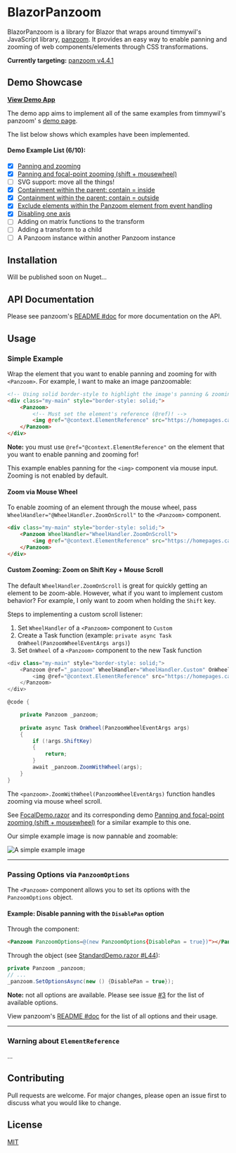 # BlazorPanzoom

BlazorPanzoom is a library for Blazor that wraps around timmywil's JavaScript
library, [panzoom](https://github.com/timmywil/panzoom). It provides an easy way to enable panning and zooming of web
components/elements through CSS transformations.

**Currently targeting:** [panzoom v4.4.1](https://github.com/timmywil/panzoom/releases/tag/4.4.1)

## Demo Showcase
**[View Demo App](https://shaigem.github.io/BlazorPanzoom/)**

The demo app aims to implement all of the same examples from timmywil's panzoom'
s [demo page](https://timmywil.com/panzoom/demo/).

The list below shows which examples have been implemented.

#### Demo Example List (6/10):

- [x] [Panning and zooming](https://shaigem.github.io/BlazorPanzoom/)
- [x] [Panning and focal-point zooming (shift + mousewheel)]
- [ ] SVG support: move all the things!
- [x] [Containment within the parent: contain = inside](https://shaigem.github.io/BlazorPanzoom/inside)
- [x] [Containment within the parent: contain = outside](https://shaigem.github.io/BlazorPanzoom/outside)
- [x] [Exclude elements within the Panzoom element from event handling](https://shaigem.github.io/BlazorPanzoom/exclude)
- [x] [Disabling one axis](https://shaigem.github.io/BlazorPanzoom/oneaxis)
- [ ] Adding on matrix functions to the transform
- [ ] Adding a transform to a child
- [ ] A Panzoom instance within another Panzoom instance

## Installation

Will be published soon on Nuget...

## API Documentation

Please see panzoom's [README #doc] for more documentation on the API.

## Usage

### Simple Example

Wrap the element that you want to enable panning and zooming for with `<Panzoom>`. For example, I want
to make an image panzoomable:

```html
<!-- Using solid border-style to highlight the image's panning & zooming boundary -->
<div class="my-main" style="border-style: solid;">
    <Panzoom>
        <!-- Must set the element's reference (@ref)! -->
        <img @ref="@context.ElementReference" src="https://homepages.cae.wisc.edu/~ece533/images/pool.png" alt="image"/>
    </Panzoom>
</div>
```
**Note:** you must use `@ref="@context.ElementReference"` on the element that you want to enable panning and zooming
for!

This example enables panning for the `<img>` component via mouse input. Zooming is not enabled by default.

#### Zoom via Mouse Wheel

To enable zooming of an element through the mouse wheel, pass `WheelHandler="@WheelHandler.ZoomOnScroll"` to
the `<Panzoom>`
component.

```html
<div class="my-main" style="border-style: solid;">
    <Panzoom WheelHandler="WheelHandler.ZoomOnScroll">
        <img @ref="@context.ElementReference" src="https://homepages.cae.wisc.edu/~ece533/images/pool.png" alt="image"/>
    </Panzoom>
</div>
```
#### Custom Zooming: Zoom on Shift Key + Mouse Scroll

The default `WheelHandler.ZoomOnScroll` is great for quickly getting an element to be zoom-able. However, what if you
want to implement custom behavior? For example, I only want to zoom when holding the `Shift` key.

Steps to implementing a custom scroll listener:
1. Set `WheelHandler` of a `<Panzoom>` component to `Custom` 
2. Create a Task function (example: `private async Task OnWheel(PanzoomWheelEventArgs args)`)
3. Set `OnWheel` of a `<Panzoom>` component to the new Task function

```c#
<div class="my-main" style="border-style: solid;">
    <Panzoom @ref="_panzoom" WheelHandler="WheelHandler.Custom" OnWheel="@OnWheel">
        <img @ref="@context.ElementReference" src="https://homepages.cae.wisc.edu/~ece533/images/pool.png" alt="image"/>
    </Panzoom>
</div>

@code {

    private Panzoom _panzoom;
        
    private async Task OnWheel(PanzoomWheelEventArgs args)
    {
        if (!args.ShiftKey)
        {
            return;
        }
        await _panzoom.ZoomWithWheel(args);
    }
}
```
The `<panzoom>.ZoomWithWheel(PanzoomWheelEventArgs)` function handles zooming via mouse wheel scroll.

See [FocalDemo.razor] and its corresponding demo [Panning and focal-point zooming (shift + mousewheel)] for a similar example to this one.

Our simple example image is now pannable and zoomable:

![A simple example image](https://github.com/shaigem/BlazorPanzoom/blob/f653196e926a8d661bb3a2507e331353c25028b2/docs/example_simple.png)
* * *
### Passing Options via `PanzoomOptions`

The `<Panzoom>` component allows you to set its options with the `PanzoomOptions` object.

#### Example: Disable panning with the `DisablePan` option

Through the component:
```html
<Panzoom PanzoomOptions=@(new PanzoomOptions{DisablePan = true})"></Panzoom>
```

Through the object (see [StandardDemo.razor #L44]):
```c#
private Panzoom _panzoom;
// ...
_panzoom.SetOptionsAsync(new () {DisablePan = true});
```

**Note:** not all options are available. 
Please see issue [#3](https://github.com/shaigem/BlazorPanzoom/issues/3#issue-941365085) for the list of available options.

View panzoom's [README #doc] for the list of all options and their usage.
* * *
### Warning about `ElementReference`

...

## Contributing

Pull requests are welcome. For major changes, please open an issue first to discuss what you would like to change.

## License

[MIT](https://choosealicense.com/licenses/mit/)

[README #doc]: https://github.com/timmywil/panzoom/blob/39524b1ec721e5f7cabcabc4d7e467968dffe778/README.md#documentation
[Panning and focal-point zooming (shift + mousewheel)]: https://shaigem.github.io/BlazorPanzoom/focal/
[FocalDemo.razor]: https://github.com/shaigem/BlazorPanzoom/blob/49e7f72bb4fe3bc247dc80117858232ceef82b4e/src/BlazorPanzoom.Demo/Pages/Demos/FocalDemo.razor
[StandardDemo.razor #L44]: https://github.com/shaigem/BlazorPanzoom/blob/e687aa1b4670e962e0c5efed98f32292506cd624/src/BlazorPanzoom.Demo/Pages/Demos/StandardDemo.razor#L44